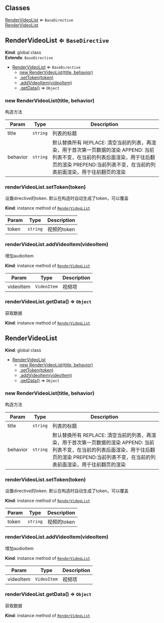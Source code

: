 ## Classes

<dl>
<dt><a href="#RenderVideoList">RenderVideoList</a> ⇐ <code>BaseDirective</code></dt>
<dd></dd>
<dt><a href="#RenderVideoList">RenderVideoList</a></dt>
<dd></dd>
</dl>

<a name="RenderVideoList"></a>

## RenderVideoList ⇐ <code>BaseDirective</code>
**Kind**: global class  
**Extends**: <code>BaseDirective</code>  

* [RenderVideoList](#RenderVideoList) ⇐ <code>BaseDirective</code>
    * [new RenderVideoList(title, behavior)](#new_RenderVideoList_new)
    * [.setToken(token)](#RenderVideoList+setToken)
    * [.addVideoItem(videoItem)](#RenderVideoList+addVideoItem)
    * [.getData()](#RenderVideoList+getData) ⇒ <code>Object</code>

<a name="new_RenderVideoList_new"></a>

### new RenderVideoList(title, behavior)
构造方法


| Param | Type | Description |
| --- | --- | --- |
| title | <code>string</code> | 列表的标题 |
| behavior | <code>string</code> | 默认替换所有               REPLACE: 清空当前的列表，再渲染，用于首次第一页数据的渲染               APPEND: 当前列表不变，在当前的列表后面渲染，用于往后翻页的渲染               PREPEND:当前列表不变，在当前的列表前面渲染，用于往前翻页的渲染 |

<a name="RenderVideoList+setToken"></a>

### renderVideoList.setToken(token)
设置directive的token. 默认在构造时自动生成了token，可以覆盖

**Kind**: instance method of [<code>RenderVideoList</code>](#RenderVideoList)  

| Param | Type | Description |
| --- | --- | --- |
| token | <code>string</code> | 视频的token |

<a name="RenderVideoList+addVideoItem"></a>

### renderVideoList.addVideoItem(videoItem)
增加audioItem

**Kind**: instance method of [<code>RenderVideoList</code>](#RenderVideoList)  

| Param | Type | Description |
| --- | --- | --- |
| videoItem | <code>VideoItem</code> | 视频项 |

<a name="RenderVideoList+getData"></a>

### renderVideoList.getData() ⇒ <code>Object</code>
获取数据

**Kind**: instance method of [<code>RenderVideoList</code>](#RenderVideoList)  
<a name="RenderVideoList"></a>

## RenderVideoList
**Kind**: global class  

* [RenderVideoList](#RenderVideoList)
    * [new RenderVideoList(title, behavior)](#new_RenderVideoList_new)
    * [.setToken(token)](#RenderVideoList+setToken)
    * [.addVideoItem(videoItem)](#RenderVideoList+addVideoItem)
    * [.getData()](#RenderVideoList+getData) ⇒ <code>Object</code>

<a name="new_RenderVideoList_new"></a>

### new RenderVideoList(title, behavior)
构造方法


| Param | Type | Description |
| --- | --- | --- |
| title | <code>string</code> | 列表的标题 |
| behavior | <code>string</code> | 默认替换所有               REPLACE: 清空当前的列表，再渲染，用于首次第一页数据的渲染               APPEND: 当前列表不变，在当前的列表后面渲染，用于往后翻页的渲染               PREPEND:当前列表不变，在当前的列表前面渲染，用于往前翻页的渲染 |

<a name="RenderVideoList+setToken"></a>

### renderVideoList.setToken(token)
设置directive的token. 默认在构造时自动生成了token，可以覆盖

**Kind**: instance method of [<code>RenderVideoList</code>](#RenderVideoList)  

| Param | Type | Description |
| --- | --- | --- |
| token | <code>string</code> | 视频的token |

<a name="RenderVideoList+addVideoItem"></a>

### renderVideoList.addVideoItem(videoItem)
增加audioItem

**Kind**: instance method of [<code>RenderVideoList</code>](#RenderVideoList)  

| Param | Type | Description |
| --- | --- | --- |
| videoItem | <code>VideoItem</code> | 视频项 |

<a name="RenderVideoList+getData"></a>

### renderVideoList.getData() ⇒ <code>Object</code>
获取数据

**Kind**: instance method of [<code>RenderVideoList</code>](#RenderVideoList)  
